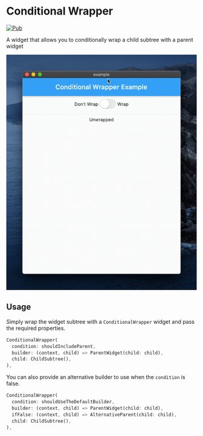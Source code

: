 # Conditional Wrapper

[![Pub](https://img.shields.io/pub/v/conditional_wrapper.svg?style=popout)](https://pub.dartlang.org/packages/conditional_wrapper)

A widget that allows you to conditionally wrap a child subtree with a parent widget

![Example](example/example.gif)

## Usage

Simply wrap the widget subtree with a `ConditionalWrapper` widget and pass the required properties.

```dart
ConditionalWrapper(
  condition: shouldIncludeParent,
  builder: (context, child) => ParentWidget(child: child),
  child: ChildSubtree(),
),
```

You can also provide an alternative builder to use when the `condition` is false.

```dart
ConditionalWrapper(
  condition: shouldUseTheDefaultBuilder,
  builder: (context, child) => ParentWidget(child: child),
  ifFalse: (context, child) => AlternativeParent(child: child),
  child: ChildSubtree(),
),
```